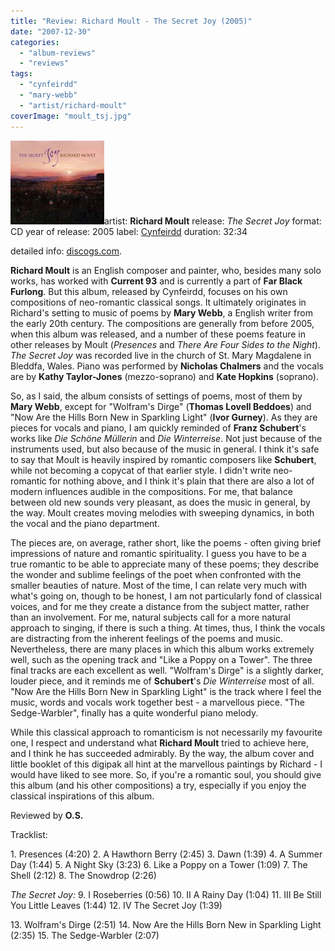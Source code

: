 ```yaml
---
title: "Review: Richard Moult - The Secret Joy (2005)"
date: "2007-12-30"
categories: 
  - "album-reviews"
  - "reviews"
tags: 
  - "cynfeirdd"
  - "mary-webb"
  - "artist/richard-moult"
coverImage: "moult_tsj.jpg"
---
```


![moult_tsj](images/moult_tsj.jpg "moult_tsj")artist: **Richard Moult** release: _The Secret Joy_ format: CD year of release: 2005 label: [Cynfeirdd](http://www.cynfeirdd.com/) duration: 32:34

detailed info: [discogs.com](http://www.discogs.com/Richard-Moult-The-Secret-Joy/release/1432802).

**Richard Moult** is an English composer and painter, who, besides many solo works, has worked with **Current 93** and is currently a part of **Far Black Furlong**. But this album, released by Cynfeirdd, focuses on his own compositions of neo-romantic classical songs. It ultimately originates in Richard's setting to music of poems by **Mary Webb**, a English writer from the early 20th century. The compositions are generally from before 2005, when this album was released, and a number of these poems feature in other releases by Moult (_Presences_ and _There Are Four Sides to the Night_). _The Secret Joy_ was recorded live in the church of St. Mary Magdalene in Bleddfa, Wales. Piano was performed by **Nicholas Chalmers** and the vocals are by **Kathy Taylor-Jones** (mezzo-soprano) and **Kate Hopkins** (soprano). 

So, as I said, the album consists of settings of poems, most of them by **Mary Webb**, except for "Wolfram's Dirge" (**Thomas Lovell Beddoes**) and "Now Are the Hills Born New in Sparkling Light" (**Ivor Gurney**). As they are pieces for vocals and piano, I am quickly reminded of **Franz Schubert**'s works like _Die Schöne Müllerin_ and _Die Winterreise_. Not just because of the instruments used, but also because of the music in general. I think it's safe to say that Moult is heavily inspired by romantic composers like **Schubert**, while not becoming a copycat of that earlier style. I didn't write neo-romantic for nothing above, and I think it's plain that there are also a lot of modern influences audible in the compositions. For me, that balance between old new sounds very pleasant, as does the music in general, by the way. Moult creates moving melodies with sweeping dynamics, in both the vocal and the piano department.

The pieces are, on average, rather short, like the poems - often giving brief impressions of nature and romantic spirituality. I guess you have to be a true romantic to be able to appreciate many of these poems; they describe the wonder and sublime feelings of the poet when confronted with the smaller beauties of nature. Most of the time, I can relate very much with what's going on, though to be honest, I am not particularly fond of classical voices, and for me they create a distance from the subject matter, rather than an involvement. For me, natural subjects call for a more natural approach to singing, if there is such a thing. At times, thus, I think the vocals are distracting from the inherent feelings of the poems and music. Nevertheless, there are many places in which this album works extremely well, such as the opening track and "Like a Poppy on a Tower". The three final tracks are each excellent as well. "Wolfram's Dirge" is a slightly darker, louder piece, and it reminds me of **Schubert**'s _Die Winterreise_ most of all. "Now Are the Hills Born New in Sparkling Light" is the track where I feel the music, words and vocals work together best - a marvellous piece. "The Sedge-Warbler", finally has a quite wonderful piano melody.

While this classical approach to romanticism is not necessarily my favourite one, I respect and understand what **Richard Moult** tried to achieve here, and I think he has succeeded admirably. By the way, the album cover and little booklet of this digipak all hint at the marvellous paintings by Richard - I would have liked to see more. So, if you're a romantic soul, you should give this album (and his other compositions) a try, especially if you enjoy the classical inspirations of this album.

Reviewed by **O.S.**

Tracklist:

1\. Presences (4:20) 2. A Hawthorn Berry (2:45) 3. Dawn (1:39) 4. A Summer Day (1:44) 5. A Night Sky (3:23) 6. Like a Poppy on a Tower (1:09) 7. The Shell (2:12) 8. The Snowdrop (2:26) 

_The Secret Joy:_ 9. I Roseberries (0:56) 10. II A Rainy Day (1:04) 11. III Be Still You Little Leaves (1:44) 12. IV The Secret Joy (1:39)

13\. Wolfram's Dirge (2:51) 14. Now Are the Hills Born New in Sparkling Light (2:35) 15. The Sedge-Warbler (2:07)
